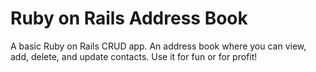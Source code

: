 # Ruby on Rails Address Book

A basic Ruby on Rails CRUD app. An address book where you can view, add, delete, and update contacts. Use it for fun or for profit! 
